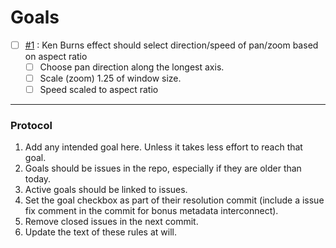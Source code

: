 # Goals

- [ ] [#1](issues/1) : Ken Burns effect should select direction/speed of pan/zoom based on aspect ratio
  - [ ] Choose pan direction along the longest axis. 
  - [ ] Scale (zoom) 1.25 of window size.
  - [ ] Speed scaled to aspect ratio
  
- - -

### Protocol

1. Add any intended goal here. Unless it takes less effort to reach that goal.
2. Goals should be issues in the repo, especially if they are older than today.
3. Active goals should be linked to issues.
3. Set the goal checkbox as part of their resolution commit (include a issue fix comment in the commit for bonus metadata interconnect).
4. Remove closed issues in the next commit.
5. Update the text of these rules at will.
